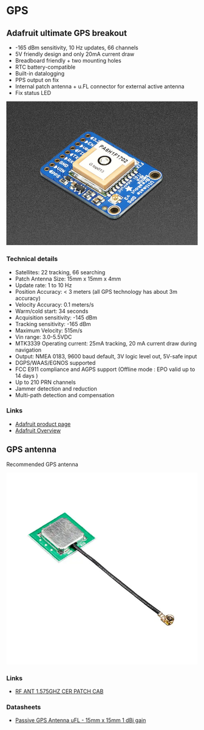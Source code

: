 # GPS

## Adafruit ultimate GPS breakout

- -165 dBm sensitivity, 10 Hz updates, 66 channels
- 5V friendly design and only 20mA current draw
- Breadboard friendly + two mounting holes
- RTC battery-compatible
- Built-in datalogging
- PPS output on fix
- Internal patch antenna + u.FL connector for external active antenna
- Fix status LED

![Adafruit ultimate GPS breakout](./images/746-11.jpg)

### Technical details

- Satellites: 22 tracking, 66 searching
- Patch Antenna Size: 15mm x 15mm x 4mm
- Update rate: 1 to 10 Hz
- Position Accuracy: < 3 meters (all GPS technology has about 3m accuracy)
- Velocity Accuracy: 0.1 meters/s
- Warm/cold start: 34 seconds
- Acquisition sensitivity: -145 dBm
- Tracking sensitivity: -165 dBm
- Maximum Velocity: 515m/s
- Vin range: 3.0-5.5VDC
- MTK3339 Operating current: 25mA tracking, 20 mA current draw during navigation
- Output: NMEA 0183, 9600 baud default, 3V logic level out, 5V-safe input
- DGPS/WAAS/EGNOS supported
- FCC E911 compliance and AGPS support (Offline mode : EPO valid up to 14 days )
- Up to 210 PRN channels
- Jammer detection and reduction
- Multi-path detection and compensation

### Links

- [Adafruit product page](https://www.adafruit.com/product/746)
- [Adafruit Overview](https://learn.adafruit.com/adafruit-ultimate-gps/overview)

## GPS antenna

Recommended GPS antenna

![GPS Antenna](./images/gps-antenna.png)

### Links

- [RF ANT 1.575GHZ CER PATCH CAB](https://www.digikey.no/product-detail/no/adafruit-industries-llc/2461/1528-2428-ND/7807991)

### Datasheets

- [Passive GPS Antenna uFL - 15mm x 15mm 1 dBi gain](./pdfs/2461_Web.pdf)

